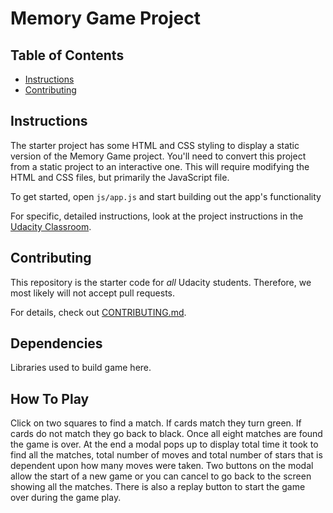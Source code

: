 # Memory Game Project

## Table of Contents

* [Instructions](#instructions)
* [Contributing](#contributing)

## Instructions

The starter project has some HTML and CSS styling to display a static version of the Memory Game project. You'll need to convert this project from a static project to an interactive one. This will require modifying the HTML and CSS files, but primarily the JavaScript file.

To get started, open `js/app.js` and start building out the app's functionality

For specific, detailed instructions, look at the project instructions in the [Udacity Classroom](https://classroom.udacity.com/me).

## Contributing

This repository is the starter code for _all_ Udacity students. Therefore, we most likely will not accept pull requests.

For details, check out [CONTRIBUTING.md](CONTRIBUTING.md).

## Dependencies
 
Libraries used to build game here.

## How To Play

Click on two squares to find a match. If cards match they turn green. If cards do not match they go back to black. Once all eight matches are found the game is over. At the end a modal pops up to display total time it took to find all the matches, total number of moves and total number of stars that is dependent upon how many moves were taken. Two buttons on the modal allow the start of a new game or you can cancel to go back to the screen showing all the matches. There is also a replay button to start the game over during the game play. 


